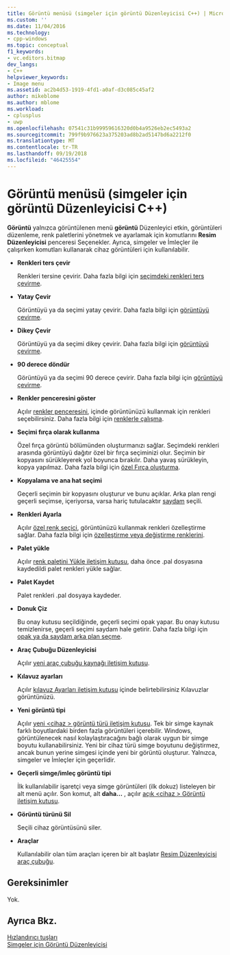 ```yaml
---
title: Görüntü menüsü (simgeler için görüntü Düzenleyicisi C++) | Microsoft Docs
ms.custom: ''
ms.date: 11/04/2016
ms.technology:
- cpp-windows
ms.topic: conceptual
f1_keywords:
- vc.editors.bitmap
dev_langs:
- C++
helpviewer_keywords:
- Image menu
ms.assetid: ac2b4d53-1919-4fd1-a0af-d3c085c45af2
author: mikeblome
ms.author: mblome
ms.workload:
- cplusplus
- uwp
ms.openlocfilehash: 07541c31b99959616320d0b4a9526eb2ec5493a2
ms.sourcegitcommit: 799f9b976623a375203ad8b2ad5147bd6a2212f0
ms.translationtype: MT
ms.contentlocale: tr-TR
ms.lasthandoff: 09/19/2018
ms.locfileid: "46425554"
---
```

# <a name="image-menu-c-image-editor-for-icons"></a>Görüntü menüsü (simgeler için görüntü Düzenleyicisi C++)

**Görüntü** yalnızca görüntülenen menü **görüntü** Düzenleyici etkin, görüntüleri düzenleme, renk paletlerini yönetmek ve ayarlamak için komutlarını **Resim Düzenleyicisi** penceresi Seçenekler. Ayrıca, simgeler ve İmleçler ile çalışırken komutları kullanarak cihaz görüntüleri için kullanılabilir.

- **Renkleri ters çevir**

   Renkleri tersine çevirir. Daha fazla bilgi için [seçimdeki renkleri ters çevirme](../windows/inverting-the-colors-in-a-selection-image-editor-for-icons.md).

- **Yatay Çevir**

   Görüntüyü ya da seçimi yatay çevirir. Daha fazla bilgi için [görüntüyü çevirme](../windows/flipping-an-image-image-editor-for-icons.md).

- **Dikey Çevir**

   Görüntüyü ya da seçimi dikey çevirir. Daha fazla bilgi için [görüntüyü çevirme](../windows/flipping-an-image-image-editor-for-icons.md).

- **90 derece döndür**

   Görüntüyü ya da seçimi 90 derece çevirir. Daha fazla bilgi için [görüntüyü çevirme](../windows/flipping-an-image-image-editor-for-icons.md).

- **Renkler penceresini göster**

   Açılır [renkler penceresini](../windows/colors-window-image-editor-for-icons.md), içinde görüntünüzü kullanmak için renkleri seçebilirsiniz. Daha fazla bilgi için [renklerle çalışma](../windows/working-with-color-image-editor-for-icons.md).

- **Seçimi fırça olarak kullanma**

   Özel fırça görüntü bölümünden oluşturmanızı sağlar. Seçimdeki renkleri arasında görüntüyü dağıtır özel bir fırça seçiminizi olur. Seçimin bir kopyasını sürükleyerek yol boyunca bırakılır. Daha yavaş sürükleyin, kopya yapılmaz. Daha fazla bilgi için [özel Fırça oluşturma](../windows/creating-a-custom-brush-image-editor-for-icons.md).

- **Kopyalama ve ana hat seçimi**

   Geçerli seçimin bir kopyasını oluşturur ve bunu açıklar. Arka plan rengi geçerli seçimse, içeriyorsa, varsa hariç tutulacaktır [saydam](../windows/choosing-a-transparent-or-opaque-background-image-editor-for-icons.md) seçili.

- **Renkleri Ayarla**

   Açılır [özel renk seçici](../windows/custom-color-selector-dialog-box-image-editor-for-icons.md), görüntünüzü kullanmak renkleri özelleştirme sağlar. Daha fazla bilgi için [özelleştirme veya değiştirme renklerini](../windows/customizing-or-changing-colors-image-editor-for-icons.md).

- **Palet yükle**

   Açılır [renk paletini Yükle iletişim kutusu](../windows/load-palette-colors-dialog-box-image-editor-for-icons.md), daha önce .pal dosyasına kaydedildi palet renkleri yükle sağlar.

- **Palet Kaydet**

   Palet renkleri .pal dosyaya kaydeder.

- **Donuk Çiz**

   Bu onay kutusu seçildiğinde, geçerli seçimi opak yapar. Bu onay kutusu temizlenirse, geçerli seçimi saydam hale getirir. Daha fazla bilgi için [opak ya da saydam arka plan seçme](../windows/choosing-a-transparent-or-opaque-background-image-editor-for-icons.md).

- **Araç Çubuğu Düzenleyicisi**

   Açılır [yeni araç çubuğu kaynağı iletişim kutusu](../windows/new-toolbar-resource-dialog-box.md).

- **Kılavuz ayarları**

   Açılır [kılavuz Ayarları iletişim kutusu](../windows/grid-settings-dialog-box-image-editor-for-icons.md) içinde belirtebilirsiniz Kılavuzlar görüntünüzü.

- **Yeni görüntü tipi**

   Açılır [yeni \<cihaz > görüntü türü iletişim kutusu](../windows/new-device-image-type-dialog-box-image-editor-for-icons.md). Tek bir simge kaynak farklı boyutlardaki birden fazla görüntüleri içerebilir. Windows, görüntülenecek nasıl kolaylaştıracağını bağlı olarak uygun bir simge boyutu kullanabilirsiniz. Yeni bir cihaz türü simge boyutunu değiştirmez, ancak bunun yerine simgesi içinde yeni bir görüntü oluşturur. Yalnızca, simgeler ve İmleçler için geçerlidir.

- **Geçerli simge/imleç görüntü tipi**

   İlk kullanılabilir işaretçi veya simge görüntüleri (ilk dokuz) listeleyen bir alt menü açılır. Son komut, alt **daha...** , açılır [açık \<cihaz > Görüntü iletişim kutusu](../windows/open-device-image-dialog-box-image-editor-for-icons.md).

- **Görüntü türünü Sil**

   Seçili cihaz görüntüsünü siler.

- **Araçlar**

   Kullanılabilir olan tüm araçları içeren bir alt başlatır [Resim Düzenleyicisi araç çubuğu](../windows/toolbar-image-editor-for-icons.md).

## <a name="requirements"></a>Gereksinimler

Yok.

## <a name="see-also"></a>Ayrıca Bkz.

[Hızlandırıcı tuşları](../windows/accelerator-keys-image-editor-for-icons.md)<br/>
[Simgeler için Görüntü Düzenleyicisi](../windows/image-editor-for-icons.md)